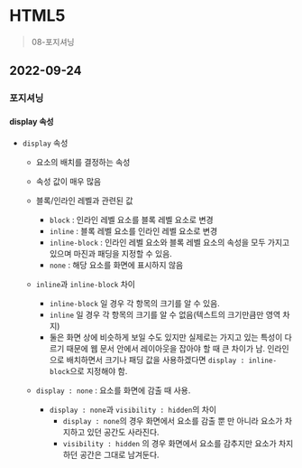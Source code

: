 # HTML5

> 08-포지셔닝

## 2022-09-24

### 포지셔닝

#### display 속성

- `display` 속성

  - 요소의 배치를 결정하는 속성
  - 속성 값이 매우 많음
  - 블록/인라인 레벨과 관련된 값

    - `block` : 인라인 레벨 요소를 블록 레벨 요소로 변경
    - `inline` : 블록 레벨 요소를 인라인 레벨 요소로 변경
    - `inline-block` : 인라인 레벨 요소와 블록 레벨 요소의 속성을 모두 가지고 있으며 마진과 패딩을 지정할 수 있음.
    - `none` : 해당 요소를 화면에 표시하지 않음

  - `inline`과 `inline-block` 차이
    - `inline-block` 일 경우 각 항목의 크기를 알 수 있음.
    - `inline` 일 경우 각 항목의 크기를 알 수 없음(텍스트의 크기만큼만 영역 차지)
    - 둘은 화면 상에 비슷하게 보일 수도 있지만 실제로는 가지고 있는 특성이 다르기 때문에 웹 문서 안에서 레이아웃을 잡아야 할 때 큰 차이가 남. 인라인으로 배치하면서 크기나 패딩 값을 사용하겠다면 `display : inline-block`으로 지정해야 함.
  - `display : none` : 요소를 화면에 감출 때 사용.
    - `display : none`과 `visibility : hidden`의 차이
      - `display : none`의 경우 화면에서 요소를 감출 뿐 만 아니라 요소가 차지하고 있던 공간도 사라진다.
      - `visibility : hidden` 의 경우 화면에서 요소를 감추지만 요소가 차지하던 공간은 그대로 남겨둔다.
